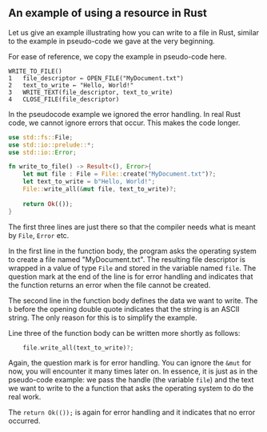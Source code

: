 An example of using a resource in Rust
--------------------------------------

Let us give an example illustrating how you can write to a file in Rust,
similar to the example in pseudo-code we gave at the very beginning.

For ease of reference, we copy the example in pseudo-code here.

```
WRITE_TO_FILE()
1   file_descriptor ← OPEN_FILE("MyDocument.txt")
2   text_to_write ← "Hello, World!"
3   WRITE_TEXT(file_descriptor, text_to_write)
4   CLOSE_FILE(file_descriptor)
```

In the pseudocode example we ignored the error handling.
In real Rust code, we cannot ignore errors that occur.
This makes the code longer.

```rust
use std::fs::File;
use std::io::prelude::*;
use std::io::Error;

fn write_to_file() -> Result<(), Error>{
    let mut file : File = File::create("MyDocument.txt")?;
    let text_to_write = b"Hello, World!";
    File::write_all(&mut file, text_to_write)?;
    
    return Ok(());
}

```

The first three lines are just there so that the
compiler needs what is meant by `File`, `Error` etc.

In the first line in the function body, the program asks the operating system
to create a file named "MyDocument.txt". The resulting file descriptor is wrapped
in a value of type `File` and stored in the variable named `file`. The question
mark at the end of the line is for error handling and indicates that the
function returns an error when the file cannot be created.

The second line in the function body defines the data we want to write.
The `b` before the opening double quote indicates that the string is an ASCII
string. The only reason for this is to simplify the example.

Line three of the function body can be written more shortly as follows:

```rust
	file.write_all(text_to_write)?;
```

Again, the question mark is for error handling.
You can ignore the `&mut` for now, you will encounter it many times later on.
In essence, it is just as in the pseudo-code example: we pass the handle
(the variable `file`) and the text we want to write to the a function that
asks the operating system to do the real work.

The `return Ok(());` is again for error handling and it indicates that no
error occurred.
